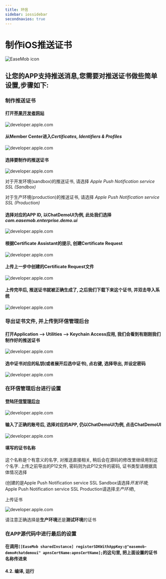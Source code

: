 ```yaml
---
title: 环信
sidebar: iossidebar
secondnavios: true
---
```


# 制作iOS推送证书

![EaseMob icon](http://www.easemob.com/img/e_logo.png)

## 让您的APP支持推送消息,您需要对推送证书做些简单设置,步骤如下:

### 制作推送证书

#### 打开[苹果开发者网站](http://developer.apple.com/)

![developer.apple.com](./1.png "developer.apple.com")

#### 从Member Center进入*Certificates, Identifiers & Profiles*

![developer.apple.com](./2.png "developer.apple.com")

#### 选择要制作的推送证书

![developer.apple.com](./3.png "developer.apple.com")

对于开发环境(sandbox)的推送证书, 请选择 *Apple Push Notification service SSL (Sandbox)*  

对于生产环境(production)的推送证书, 请选择 *Apple Push Notification service SSL (Production)*

#### 选择对应的APP ID, 以ChatDemoUI为例, 此处我们选择*com.easemob.enterprise.demo.ui*

![developer.apple.com](./4.png "developer.apple.com")

#### 根据Certificate Assistant的提示, 创建Certificate Request

![developer.apple.com](./5.png "developer.apple.com")

#### 上传上一步中创建的Certificate Request文件

![developer.apple.com](./6.png "developer.apple.com")

#### 上传完毕后, 推送证书就被正确生成了, 之后我们下载下来这个证书, 并双击导入系统

![developer.apple.com](./7.png "developer.apple.com")

### 导出证书文件, 并上传到环信管理后台

#### 打开Application --> Utilities --> Keychain Access应用, 我们会看到有刚刚我们制作好的推送证书

![developer.apple.com](./8.jpg "developer.apple.com")

#### 选中证书对应的私钥(或者展开后选中证书), 点右键, 选择导出, 并设定密码

![developer.apple.com](./9.png "developer.apple.com")

### 在环信管理后台进行设置

#### 登陆[环信管理后台](http://console.easemob.com/)

![developer.apple.com](./10.png "developer.apple.com")

#### 输入了正确的账号后, 选择对应的APP, 仍以ChatDemoUI为例, 点击ChatDemoUI

![developer.apple.com](./11.png "developer.apple.com")

#### 填写的证书名称

这个名称是个有意义的名字, 对推送直接相关, 稍后会在源码的修改里继续用到这个名字. 上传之前导出的P12文件, 密码则为此P12文件的密码, 证书类型请根据具体情况选择

(创建的是Apple Push Notification service SSL Sandbox请选择*开发环境*; Apple Push Notification service SSL Production请选择*生产环境*), 

上传证书

![developer.apple.com](./12.png "developer.apple.com")

请注意正确选择是**生产环境**还是**测试环境**的证书

### 在APP源代码中进行最后的设置

#### 在调用`[[EaseMob sharedInstance] registerSDKWithAppKey:@"easemob-demo#chatdemoui" apnsCertName:apnsCertName];`的这句里, 把上面设置的证书名称传进来

#### 4.2. 编译, 运行